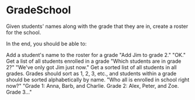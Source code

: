 # GradeSchool

Given students' names along with the grade that they are in, create a roster for the school.

In the end, you should be able to:

Add a student's name to the roster for a grade
"Add Jim to grade 2."
"OK."
Get a list of all students enrolled in a grade
"Which students are in grade 2?"
"We've only got Jim just now."
Get a sorted list of all students in all grades. Grades should sort as 1, 2, 3, etc., and students within a grade should be sorted alphabetically by name.
"Who all is enrolled in school right now?"
"Grade 1: Anna, Barb, and Charlie. Grade 2: Alex, Peter, and Zoe. Grade 3…"
